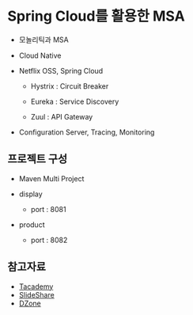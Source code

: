 # Spring Cloud를 활용한 MSA

 - 모놀리틱과 MSA
 
 - Cloud Native
 
 - Netflix OSS, Spring Cloud
 
    - Hystrix : Circuit Breaker
    
    - Eureka : Service Discovery
    
    - Zuul : API Gateway
    
 - Configuration Server, Tracing, Monitoring

## 프로젝트 구성

- Maven Multi Project

- display 
   - port : 8081
   
- product
   - port : 8082    
 
## 참고자료

- [Tacademy](https://www.youtube.com/playlist?list=PL9mhQYIlKEhdtYdxxZ6hZeb0va2Gm17A5)
- [SlideShare](https://www.slideshare.net/awskorea/recap2016-2-7-best-practices-microservices)
- [DZone](https://dzone.com/articles/what-are-microservices-actually)
 


 
 